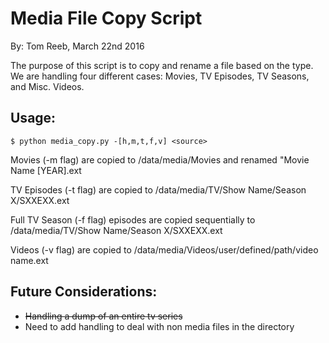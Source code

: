# Media File Copy Script
By: Tom Reeb, March 22nd 2016

The purpose of this script is to copy and rename a file based on the type. We are handling four different cases: Movies, TV Episodes, TV Seasons, and Misc. Videos.

## Usage:
    $ python media_copy.py -[h,m,t,f,v] <source>

Movies (-m flag) are copied to /data/media/Movies and renamed "Movie Name [YEAR].ext

TV Episodes (-t flag) are copied to /data/media/TV/Show Name/Season X/SXXEXX.ext

Full TV Season (-f flag) episodes are copied sequentially to /data/media/TV/Show Name/Season X/SXXEXX.ext

Videos (-v flag) are copied to /data/media/Videos/user/defined/path/video name.ext

## Future Considerations:
* ~~Handling a dump of an entire tv series~~
* Need to add handling to deal with non media files in the directory
